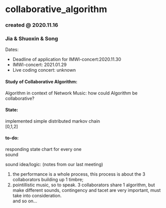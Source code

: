 # collaborative_algorithm
### created @ 2020.11.16
### Jia & Shuoxin & Song

Dates:

- Deadline of application for IMWI-concert:2020.11.30 
- IMWI-concert: 2021.01.29
- Live coding concert: unknown

#### Study of Collaborative Algorithm: <br>
Algorithm in context of Network Music: how could Algorithm be collaborative?
  

#### State: <br>
implemented simple distributed markov chain <br>
[0,1,2]


#### to-do: <br>
responding state chart for every one <br>
sound

sound idea/logic: (notes from our last meeting) <br>
1. the performance is a whole process, this process is about the 3 collaborators building up 1 timbre;<br>
2. pointillistic music, so to speak. 3 collaborators share 1 algorithm, but make different sounds, contingency and tacet are very important, must take into consideration. <br>
and so on...

